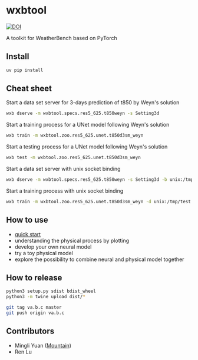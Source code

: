 # wxbtool

[![DOI](https://zenodo.org/badge/269931312.svg)](https://zenodo.org/badge/latestdoi/269931312)

A toolkit for WeatherBench based on PyTorch

Install
--------

```bash
uv pip install
```

Cheat sheet
-----------

Start a data set server for 3-days prediction of t850 by Weyn's solution
```bash
wxb dserve -m wxbtool.specs.res5_625.t850weyn -s Setting3d
```

Start a training process for a UNet model following Weyn's solution
```bash
wxb train -m wxbtool.zoo.res5_625.unet.t850d3sm_weyn
```

Start a testing process for a UNet model following Weyn's solution
```bash
wxb test -m wxbtool.zoo.res5_625.unet.t850d3sm_weyn
```

Start a data set server with unix socket binding
```bash
wxb dserve -m wxbtool.specs.res5_625.t850weyn -s Setting3d -b unix:/tmp/test.sock
```

Start a training process with unix socket binding
```bash
wxb train -m wxbtool.zoo.res5_625.unet.t850d3sm_weyn -d unix:/tmp/test.sock
```

How to use
-----------

* [quick start](https://github.com/caiyunapp/wxbtool/wiki/quick-start)
* understanding the physical process by plotting
* develop your own neural model
* try a toy physical model
* explore the possibility to combine neural and physical model together

How to release
---------------

```bash
python3 setup.py sdist bdist_wheel
python3 -m twine upload dist/*

git tag va.b.c master
git push origin va.b.c
```

Contributors
------------

* Mingli Yuan ([Mountain](https://github.com/mountain))
* Ren Lu
